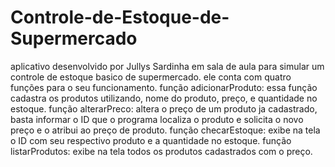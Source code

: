 # Controle-de-Estoque-de-Supermercado
aplicativo desenvolvido por Jullys Sardinha em sala de aula para simular um controle de estoque basico de supermercado.
ele conta com quatro funções para o seu funcionamento.
função adicionarProduto: essa função cadastra os produtos utilizando, nome do produto, preço, e quantidade no estoque.
função alterarPreco: altera o preço de um produto ja cadastrado, basta informar o ID que o programa localiza o produto e solicita o novo preço e o atribui ao preço de produto.
função checarEstoque: exibe na tela o ID com seu respectivo produto e a quantidade no estoque.
função listarProdutos: exibe na tela todos os produtos cadastrados com o preço.
